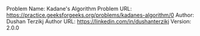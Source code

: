 Problem Name: Kadane's Algorithm
Problem URL: https://practice.geeksforgeeks.org/problems/kadanes-algorithm/0
Author: Dushan Terzikj
Author URL: https://linkedin.com/in/dushanterzikj
Version: 2.0.0
